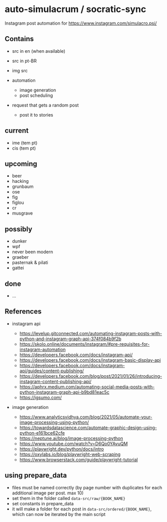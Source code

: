 # auto-simulacrum / socratic-sync

Instagram post automation for https://www.instagram.com/simulacro.psi/

## Contains

-   src in en (when available)
-   src in pt-BR
-   img src

-   automation
    -   image generation
    -   post scheduling
-   request that gets a random post
    -   post it to stories

## current

-   ime (tem pt)
-   cis (tem pt)

## upcoming

-   beer
-   hacking
-   grunbaum
-   ose
-   fig
-   figlou
-   cr
-   musgrave

## possibly

-   dunker
-   wpf
-   never been modern
-   graeber
-   pasternak & pilati
-   gattei

## done

-   ...

## References

-   instagram api

    -   https://levelup.gitconnected.com/automating-instagram-posts-with-python-and-instagram-graph-api-374f084b9f2b
    -   https://skolo.online/documents/instagram/#pre-requisites-for-instagram-automation
    -   https://developers.facebook.com/docs/instagram-api/
    -   https://developers.facebook.com/docs/instagram-basic-display-api
    -   https://developers.facebook.com/docs/instagram-api/guides/content-publishing/
    -   https://developers.facebook.com/blog/post/2021/01/26/introducing-instagram-content-publishing-api/
    -   https://aphrx.medium.com/automating-social-media-posts-with-python-instagram-graph-api-b9bd81eac5c
    -   https://igsumo.com/

-   image generation
    -   https://www.analyticsvidhya.com/blog/2021/05/automate-your-image-processing-using-python/
    -   https://towardsdatascience.com/automate-graphic-design-using-python-e161bce62cfe
    -   https://neptune.ai/blog/image-processing-python
    -   https://www.youtube.com/watch?v=D6Qo0YAvuQM
    -   https://playwright.dev/python/docs/intro
    -   https://oxylabs.io/blog/playwright-web-scraping
    -   https://www.browserstack.com/guide/playwright-tutorial

## using prepare_data

-   files must be named correctly (by page number with duplicates for each additional image per post. max 10)
-   set them in the folder called `data-src/raw/{BOOK_NAME}`
-   set constants in prepare_data
-   it will make a folder for each post in `data-src/ordered/{BOOK_NAME}`, which can now be iterated by the main script
